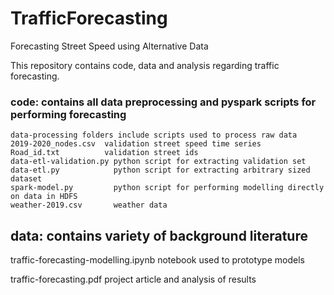 # TrafficForecasting
Forecasting Street Speed using Alternative Data

This repository contains code, data and analysis regarding traffic forecasting. 

### code: contains all data preprocessing and pyspark scripts for performing forecasting
    data-processing folders include scripts used to process raw data
    2019-2020_nodes.csv  validation street speed time series
    Road_id.txt          validation street ids
    data-etl-validation.py python script for extracting validation set
    data-etl.py            python script for extracting arbitrary sized dataset
    spark-model.py         python script for performing modelling directly on data in HDFS
    weather-2019.csv       weather data 


## data: contains variety of background literature


traffic-forecasting-modelling.ipynb   notebook used to prototype models 

traffic-forecasting.pdf               project article and analysis of results
